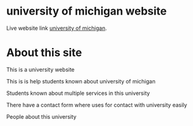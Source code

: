 # university of michigan website 
Live website link  [university of michigan](https://university-mh.netlify.app/).

# About this site

This is a university website

This is is help students known about university of michigan

Students known about multiple services in this university

There have a contact form where uses for contact with university easily

People about this university
